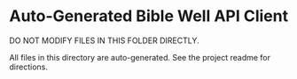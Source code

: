 # Auto-Generated Bible Well API Client

DO NOT MODIFY FILES IN THIS FOLDER DIRECTLY.

All files in this directory are auto-generated.  See the project readme for directions.